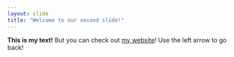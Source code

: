 ```yaml
---
layout: slide
title: "Welcome to our second slide!"
---
```

**This is my text!** But you can check out [my website](www.davidsmanson.com)!
Use the left arrow to go back!
